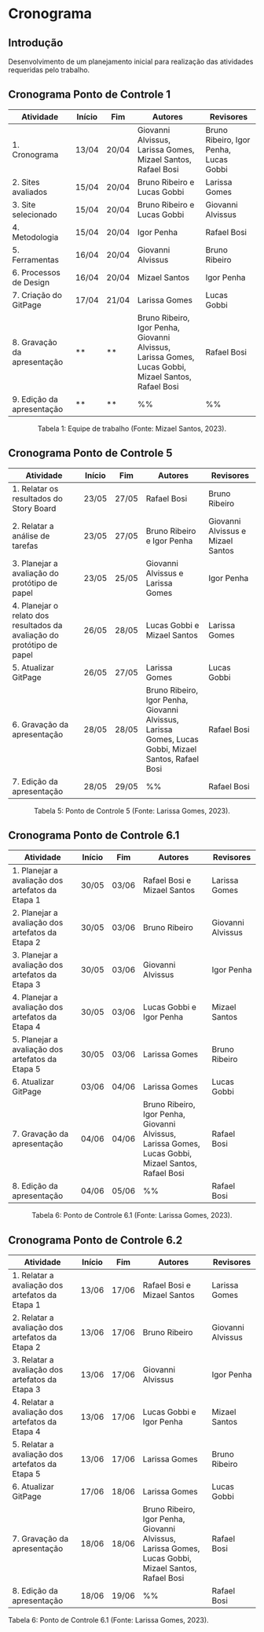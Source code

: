 # Cronograma

## Introdução

  Desenvolvimento de um planejamento inicial para realização das atividades requeridas pelo trabalho.

## Cronograma Ponto de Controle 1
| Atividade | Início | Fim | Autores | Revisores |
|-----------|---------|---------|---------|-----------|
| 1. Cronograma | 13/04  | 20/04 | Giovanni Alvissus, Larissa Gomes, Mizael Santos, Rafael Bosi | Bruno Ribeiro, Igor Penha, Lucas Gobbi |
| 2. Sites avaliados | 15/04 | 20/04 | Bruno Ribeiro e Lucas Gobbi | Larissa Gomes |
| 3. Site selecionado | 15/04 | 20/04 | Bruno Ribeiro e Lucas Gobbi | Giovanni Alvissus |
| 4. Metodologia | 15/04 | 20/04 | Igor Penha | Rafael Bosi |
| 5. Ferramentas | 16/04 | 20/04 | Giovanni Alvissus | Bruno Ribeiro |
| 6. Processos de Design | 16/04 | 20/04 | Mizael Santos | Igor Penha |
| 7. Criação do GitPage | 17/04 | 21/04 | Larissa Gomes | Lucas Gobbi |
| 8. Gravação da apresentação | ** | ** | Bruno Ribeiro, Igor Penha, Giovanni Alvissus, Larissa Gomes, Lucas Gobbi, Mizael Santos, Rafael Bosi| Rafael Bosi |
| 9. Edição da apresentação | ** | ** | %% | %% |
<div style="text-align: center">
<p> Tabela 1: Equipe de trabalho (Fonte: Mizael Santos, 2023).</p>
</div>

## Cronograma Ponto de Controle 5
| Atividade | Início | Fim | Autores | Revisores |
|-----------|---------|---------|---------|-----------|
| 1. Relatar os resultados do Story Board | 23/05 | 27/05 | Rafael Bosi | Bruno Ribeiro |
| 2. Relatar a análise de tarefas | 23/05 | 27/05 | Bruno Ribeiro e Igor Penha | Giovanni Alvissus e Mizael Santos |
| 3. Planejar a avaliação do protótipo de papel | 23/05 | 25/05 | Giovanni Alvissus e Larissa Gomes | Igor Penha |
| 4. Planejar o relato dos resultados da avaliação do protótipo de papel | 26/05 | 28/05 | Lucas Gobbi e Mizael Santos | Larissa Gomes |
| 5. Atualizar GitPage | 26/05 | 27/05 | Larissa Gomes | Lucas Gobbi |
| 6. Gravação da apresentação | 28/05 | 28/05 | Bruno Ribeiro, Igor Penha, Giovanni Alvissus, Larissa Gomes, Lucas Gobbi, Mizael Santos, Rafael Bosi| Rafael Bosi |
| 7. Edição da apresentação | 28/05 | 29/05 | %% | Rafael Bosi |
<div style="text-align: center">
<p> Tabela 5: Ponto de Controle 5 (Fonte: Larissa Gomes, 2023).</p>
</div>


## Cronograma Ponto de Controle 6.1
| Atividade | Início | Fim | Autores | Revisores |
|-----------|---------|---------|---------|-----------|
| 1. Planejar a avaliação dos artefatos da Etapa 1 | 30/05 | 03/06 | Rafael Bosi e Mizael Santos| Larissa Gomes |
| 2. Planejar a avaliação dos artefatos da Etapa 2 | 30/05 | 03/06 | Bruno Ribeiro | Giovanni Alvissus |
| 3. Planejar a avaliação dos artefatos da Etapa 3 | 30/05 | 03/06 | Giovanni Alvissus | Igor Penha |
| 4. Planejar a avaliação dos artefatos da Etapa 4 | 30/05 | 03/06 | Lucas Gobbi e Igor Penha | Mizael Santos |
| 5. Planejar a avaliação dos artefatos da Etapa 5 | 30/05 | 03/06 | Larissa Gomes | Bruno Ribeiro |
| 6. Atualizar GitPage | 03/06 | 04/06 | Larissa Gomes | Lucas Gobbi |
| 7. Gravação da apresentação | 04/06 | 04/06 | Bruno Ribeiro, Igor Penha, Giovanni Alvissus, Larissa Gomes, Lucas Gobbi, Mizael Santos, Rafael Bosi| Rafael Bosi |
| 8. Edição da apresentação | 04/06 | 05/06 | %% | Rafael Bosi |
<div style="text-align: center">
<p> Tabela 6: Ponto de Controle 6.1 (Fonte: Larissa Gomes, 2023).</p>
</div>

## Cronograma Ponto de Controle 6.2
| Atividade | Início | Fim | Autores | Revisores |
|-----------|---------|---------|---------|-----------|
| 1. Relatar a avaliação dos artefatos da Etapa 1 | 13/06 | 17/06 | Rafael Bosi e Mizael Santos| Larissa Gomes |
| 2. Relatar a avaliação dos artefatos da Etapa 2 | 13/06 | 17/06 | Bruno Ribeiro | Giovanni Alvissus |
| 3. Relatar a avaliação dos artefatos da Etapa 3 | 13/06 | 17/06 | Giovanni Alvissus | Igor Penha |
| 4. Relatar a avaliação dos artefatos da Etapa 4 | 13/06 | 17/06 | Lucas Gobbi e Igor Penha | Mizael Santos |
| 5. Relatar a avaliação dos artefatos da Etapa 5 | 13/06 | 17/06 | Larissa Gomes | Bruno Ribeiro |
| 6. Atualizar GitPage | 17/06 | 18/06 | Larissa Gomes | Lucas Gobbi |
| 7. Gravação da apresentação | 18/06 | 18/06 | Bruno Ribeiro, Igor Penha, Giovanni Alvissus, Larissa Gomes, Lucas Gobbi, Mizael Santos, Rafael Bosi| Rafael Bosi |
| 8. Edição da apresentação | 18/06 | 19/06 | %% | Rafael Bosi |
<div align:"center">
    <p> Tabela 6: Ponto de Controle 6.1 (Fonte: Larissa Gomes, 2023).</p>
</div>
